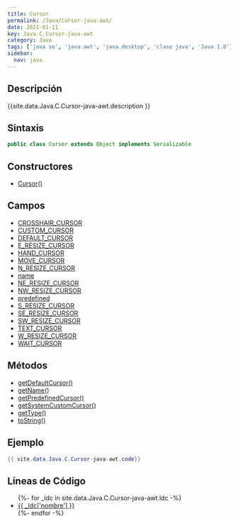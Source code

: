 ```yaml
---
title: Cursor
permalink: /Java/Cursor-java-awt/
date: 2021-01-11
key: Java.C.Cursor-java-awt
category: Java
tags: ['java se', 'java.awt', 'java.desktop', 'clase java', 'Java 1.0']
sidebar: 
  nav: java
---
```


## Descripción
{{site.data.Java.C.Cursor-java-awt.description }}

## Sintaxis
~~~java
public class Cursor extends Object implements Serializable
~~~

## Constructores
* [Cursor()](/Java/Cursor-java-awt/Cursor/)

## Campos
* [CROSSHAIR_CURSOR](/Java/Cursor-java-awt/CROSSHAIR_CURSOR)
* [CUSTOM_CURSOR](/Java/Cursor-java-awt/CUSTOM_CURSOR)
* [DEFAULT_CURSOR](/Java/Cursor-java-awt/DEFAULT_CURSOR)
* [E_RESIZE_CURSOR](/Java/Cursor-java-awt/E_RESIZE_CURSOR)
* [HAND_CURSOR](/Java/Cursor-java-awt/HAND_CURSOR)
* [MOVE_CURSOR](/Java/Cursor-java-awt/MOVE_CURSOR)
* [N_RESIZE_CURSOR](/Java/Cursor-java-awt/N_RESIZE_CURSOR)
* [name](/Java/Cursor-java-awt/name)
* [NE_RESIZE_CURSOR](/Java/Cursor-java-awt/NE_RESIZE_CURSOR)
* [NW_RESIZE_CURSOR](/Java/Cursor-java-awt/NW_RESIZE_CURSOR)
* [predefined](/Java/Cursor-java-awt/predefined)
* [S_RESIZE_CURSOR](/Java/Cursor-java-awt/S_RESIZE_CURSOR)
* [SE_RESIZE_CURSOR](/Java/Cursor-java-awt/SE_RESIZE_CURSOR)
* [SW_RESIZE_CURSOR](/Java/Cursor-java-awt/SW_RESIZE_CURSOR)
* [TEXT_CURSOR](/Java/Cursor-java-awt/TEXT_CURSOR)
* [W_RESIZE_CURSOR](/Java/Cursor-java-awt/W_RESIZE_CURSOR)
* [WAIT_CURSOR](/Java/Cursor-java-awt/WAIT_CURSOR)

## Métodos
* [getDefaultCursor()](/Java/Cursor-java-awt/getDefaultCursor)
* [getName()](/Java/Cursor-java-awt/getName)
* [getPredefinedCursor()](/Java/Cursor-java-awt/getPredefinedCursor)
* [getSystemCustomCursor()](/Java/Cursor-java-awt/getSystemCustomCursor)
* [getType()](/Java/Cursor-java-awt/getType)
* [toString()](/Java/Cursor-java-awt/toString)

## Ejemplo
~~~java
{{ site.data.Java.C.Cursor-java-awt.code}}
~~~

## Líneas de Código
<ul>
{%- for _ldc in site.data.Java.C.Cursor-java-awt.ldc -%}
   <li>
       <a href="{{_ldc['url'] }}">{{ _ldc['nombre'] }}</a>
   </li>
{%- endfor -%}
</ul>
